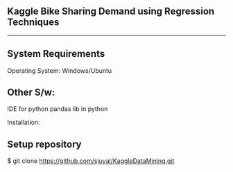 Kaggle Bike Sharing Demand using Regression Techniques
--------------------
--------------------

System Requirements
-------------------

Operating System:
Windows/Ubuntu 

Other S/w:
------------------
IDE for python
pandas lib in python

Installation:

Setup repository
------------------
$ git clone https://github.com/sjuyal/KaggleDataMining.git
